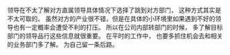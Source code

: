 领导在不太了解对方直属领导具体情况下选择了跳到对方部门， 这种方式其实是不太可取的。 虽然对方的产业很不错，但是在具体的小环境里如果遇到不好的领导也有一定概率会遭受不利的打压。 所以在公司内部转部门的时候， 多了解目标部门的领导品行这些信息就很重要。 在平时的工作中， 也要多抓住机会去和相关的业务部门多了解。 为自己留一条后路。 